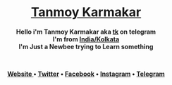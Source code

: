 
<h1 align="center">
  <a href=https://tk007-git.github.io><b>Tanmoy Karmakar<b></a>
</h1>
<p align="center"><strong>
  Hello i'm Tanmoy Karmakar aka <a href=https://t.me/tk007>tk</a> on telegram
  <br/>
  I'm from <a href=https://www.google.com/maps/place/Kolkata,+West+Bengal/@22.6567532,88.2084488,10z/data=!4m5!3m4!1s0x39f882db4908f667:0x43e330e68f6c2cbc!8m2!3d22.572646!4d88.363895>India/Kolkata</a>
  <br/>
  I'm Just a Newbee trying to Learn something 
  </p></strong>
<br/>

<p align="center">    
<a href=https://tk007-git.github.io>Website </a>
•
<a href=https://twitter.com/tanmoy__k>Twitter</a>
•
<a href=https://facebook.com/70ny>Facebook</a>
•
<a href=https://instagram.com/tanmoy.jpg>Instagram</a>
•
  <a href=https://t.me/tk007>Telegram</a>
</p>
<br/>
